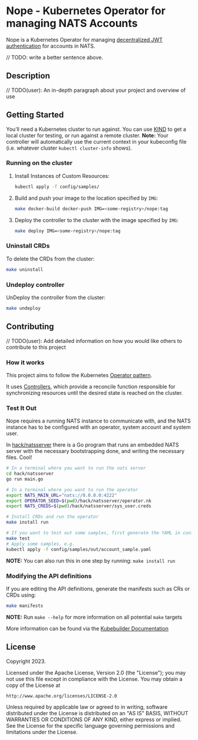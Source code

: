 # Nope - Kubernetes Operator for managing NATS Accounts

Nope is a Kubernetes Operator for managing [decentralized JWT authentication](https://docs.nats.io/running-a-nats-service/configuration/securing_nats/auth_intro/jwt) for accounts in NATS.

// TODO: write a better sentence above.

## Description

// TODO(user): An in-depth paragraph about your project and overview of use

## Getting Started

You’ll need a Kubernetes cluster to run against. You can use [KIND](https://sigs.k8s.io/kind) to get a local cluster for testing, or run against a remote cluster.
**Note:** Your controller will automatically use the current context in your kubeconfig file (i.e. whatever cluster `kubectl cluster-info` shows).

### Running on the cluster

1. Install Instances of Custom Resources:

    ```sh
    kubectl apply -f config/samples/
    ```

2. Build and push your image to the location specified by `IMG`:

    ```sh
    make docker-build docker-push IMG=<some-registry>/nope:tag
    ```

3. Deploy the controller to the cluster with the image specified by `IMG`:

    ```sh
    make deploy IMG=<some-registry>/nope:tag
    ```

### Uninstall CRDs

To delete the CRDs from the cluster:

```sh
make uninstall
```

### Undeploy controller

UnDeploy the controller from the cluster:

```sh
make undeploy
```

## Contributing

// TODO(user): Add detailed information on how you would like others to contribute to this project

### How it works

This project aims to follow the Kubernetes [Operator pattern](https://kubernetes.io/docs/concepts/extend-kubernetes/operator/).

It uses [Controllers](https://kubernetes.io/docs/concepts/architecture/controller/),
which provide a reconcile function responsible for synchronizing resources until the desired state is reached on the cluster.

### Test It Out

Nope requires a running NATS instance to communicate with, and the NATS instance has to be configured
with an operator, system account and system user.

In [hack/natsserver](./hack/natsserver/readme.md) there is a Go program that runs an embedded NATS server with the necessary bootstrapping done, and writing the necessary files. Cool!

```bash
# In a terminal where you want to run the nats server
cd hack/natsserver
go run main.go

# In a terminal where you want to run the operator
export NATS_MAIN_URL="nats://0.0.0.0:4222"
export OPERATOR_SEED=$(pwd)/hack/natsserver/operator.nk
export NATS_CREDS=$(pwd)/hack/natsserver/sys_user.creds

# Install CRDs and run the operator
make install run

# If you want to test out some samples, first generate the YAML in config/samples/out
make test
# Apply some samples, e.g.
kubectl apply -f config/samples/out/account_sample.yaml
```

**NOTE:** You can also run this in one step by running: `make install run`

### Modifying the API definitions

If you are editing the API definitions, generate the manifests such as CRs or CRDs using:

```sh
make manifests
```

**NOTE:** Run `make --help` for more information on all potential `make` targets

More information can be found via the [Kubebuilder Documentation](https://book.kubebuilder.io/introduction.html)

## License

Copyright 2023.

Licensed under the Apache License, Version 2.0 (the "License");
you may not use this file except in compliance with the License.
You may obtain a copy of the License at

    http://www.apache.org/licenses/LICENSE-2.0

Unless required by applicable law or agreed to in writing, software
distributed under the License is distributed on an "AS IS" BASIS,
WITHOUT WARRANTIES OR CONDITIONS OF ANY KIND, either express or implied.
See the License for the specific language governing permissions and
limitations under the License.
